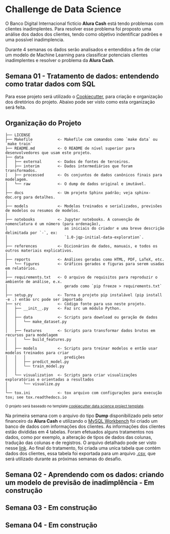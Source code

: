 # Challenge de Data Science

O Banco Digital Internacional fictício **Alura Cash** está tendo problemas com clientes inadimplentes. Para resolver esse problema foi proposto
uma análise dos dados dos clientes, tendo como objetivo indentificar padrões e uma possível inadimplencia.

Durante 4 semanas os dados serão analisados e entendidos a fim de criar um modelo de Machine Learning para classificar potenciais clientes inadimplentes
e resolver o problema da **Alura Cash**.

## Semana 01 - Tratamento de dados: entendendo como tratar dados com SQL

Para esse projeto será utilizado o [Cookiecutter](https://www.cookiecutter.io/), para criação e organização dos diretórios do projeto. Abaixo pode ser visto 
como esta organização será feita.

Organização do Projeto
------------

    ├── LICENSE
    ├── Makefile           <- Makefile com comandos como `make data` ou `make train`
    ├── README.md          <- O README de nível superior para desenvolvedores que usam este projeto.
    ├── data
    │   ├── external       <- Dados de fontes de terceiros.
    │   ├── interim        <- Dados intermediários que foram transformados.
    │   ├── processed      <- Os conjuntos de dados canônicos finais para modelagem.
    │   └── raw            <- O dump de dados original e imutável.
    │
    ├── docs               <- Um projeto Sphinx padrão; veja sphinx-doc.org para detalhes.
    │
    ├── models             <- Modelos treinados e serializados, previsões de modelos ou resumos de modelos.
    │
    ├── notebooks          <- Jupyter notebooks. A convenção de nomenclatura é um número (para ordenação),
    │                         as iniciais do criador e uma breve descrição delimitada por `-`, ex:
    │                         `1.0-jqp-initial-data-exploration`.
    │
    ├── references         <- Dicionários de dados, manuais, e todos os outros materiais explicativos.
    │
    ├── reports            <- Análises geradas como HTML, PDF, LaTeX, etc.
    │   └── figures        <- Gráficos gerados e figuras para serem usadas em relatórios.
    │
    ├── requirements.txt   <- O arquivo de requisitos para reproduzir o ambiente de análise, e.x.
    │                         gerado como `pip freeze > requirements.txt`
    │
    ├── setup.py           <- Torna o projeto pip instalável (pip install -e .) então src pode ser importado
    ├── src                <- Código fonte para uso neste projeto.
    │   ├── __init__.py    <- Faz src um módulo Python.
    │   │
    │   ├── data           <- Scripts para download ou geração de dados
    │   │   └── make_dataset.py
    │   │
    │   ├── features       <- Scripts para transformar dados brutos em recursos para modelagem
    │   │   └── build_features.py
    │   │
    │   ├── models         <- Scripts para treinar modelos e então usar modelos treinados para criar
    │   │   │                 predições
    │   │   ├── predict_model.py
    │   │   └── train_model.py
    │   │
    │   └── visualization  <- Scripts para criar visualizações exploratórias e orientadas a resultados
    │       └── visualize.py
    │
    └── tox.ini            <- tox arquivo com configurações para execução tox; see tox.readthedocs.io
    
<p><small>O projeto será baseado no template <a target="_blank" href="https://drivendata.github.io/cookiecutter-data-science/">cookiecutter data science project template</a>. </small></p>
    

Na primeira semana com o arquivo do tipo **Dump** disponibilizado pelo setor financeiro da **Alura Cash** e utilizando o [MySQL Workbench](https://www.mysql.com/products/workbench/)
foi criado um banco de dados com informações dos clientes. As informações dos clientes estão divididas em 4 tabelas.
Foram efetuados alguns tratamentos nos dados, como por exemplo, a alteração de tipos de dados das colunas, tradução das colunas e de registros. 
O arquivo detalhado pode ser visto nesse [link](https://github.com/mavenceslau/Challenge-Data-Science-Alura-Cash/blob/master/src/features/tratamento_sql.sql).
Ao final do tratamento, foi criada uma unica tabela que contém dados dos clientes, essa tabela foi exportada para um arquivo [.csv](https://github.com/mavenceslau/Challenge-Data-Science-Alura-Cash/tree/master/data/interim),
que será utilizado durante as próximas semanas do desafio.

## Semana 02 - Aprendendo com os dados: criando um modelo de previsão de inadimplência - Em construção

## Semana 03 - Em construção

## Semana 04 - Em construção
